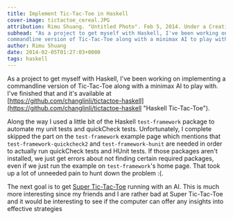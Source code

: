 ```yaml
---
title: Implement Tic-Tac-Toe in Haskell
cover-image: tictactoe_cereal.JPG
attribution: Rimu Shuang. "Untitled Photo". Feb 5, 2014. Under a Creative Commons 3.0 Attribution License.
subhead: "As a project to get myself with Haskell, I've been working on implementing a
commandline version of Tic-Tac-Toe along with a minimax AI to play with."
author: Rimu Shuang
date: 2014-02-05T01:27:03+0000
tags: haskell
---
```


As a project to get myself with Haskell, I've been working on implementing a
commandline version of Tic-Tac-Toe along with a minimax AI to play with. I've
finished that and it's available at
[https://github.com/changlinli/tictactoe-haskell](https://github.com/changlinli/tictactoe-haskell
"Haskell Tic-Tac-Toe").

Along the way I used a little bit of the Haskell `test-framework` package to
automate my unit tests and quickCheck tests. Unfortunately, I complete skipped
the part on the `test-framework` example page which mentions that
`test-framework-quickcheck2` and `test-framework-hunit` are needed in order to
actually run quickCheck tests and HUnit tests. If those packages aren't
installed, we just get errors about not finding certain required packages, even
if we just run the example on `test-framework`'s home page. That took up a lot
of unneeded pain to hunt down the problem :(.

The next goal is to get [Super
Tic-Tac-Toe](http://www.scheinerman.net/jonah/supertictactoe.html "Super
Tic-Tac-Toe") running with an AI. This is much more interesting since my friends
and I are rather bad at Super Tic-Tac-Toe and it would be interesting to see if
the computer can offer any insights into effective strategies
